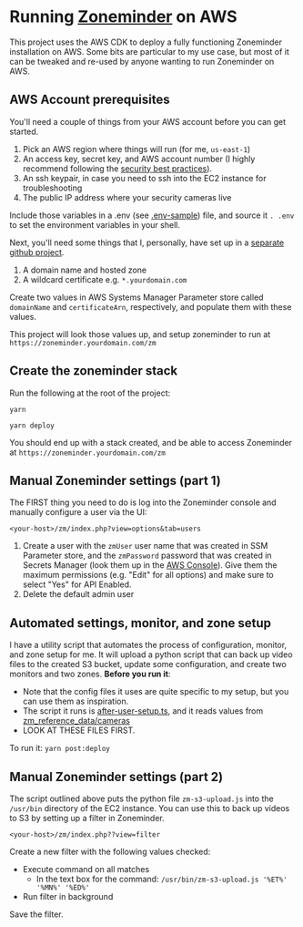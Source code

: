 # Running [Zoneminder](https://zoneminder.com/) on AWS

This project uses the AWS CDK to deploy a fully functioning Zoneminder installation on AWS.
Some bits are particular to my use case, but most of it can be tweaked and re-used by anyone wanting to run Zoneminder on AWS.

## AWS Account prerequisites

You'll need a couple of things from your AWS account before you can get started.

1.  Pick an AWS region where things will run (for me, `us-east-1`)
2.  An access key, secret key, and AWS account number (I highly recommend following the [security best practices](https://aws.amazon.com/blogs/security/getting-started-follow-security-best-practices-as-you-configure-your-aws-resources/)).
3.  An ssh keypair, in case you need to ssh into the EC2 instance for troubleshooting
4.  The public IP address where your security cameras live

Include those variables in a .env (see [.env-sample](./.env-sample)) file,
and source it `. .env` to set the environment variables in your shell.

Next, you'll need some things that I, personally, have set up in a [separate github project](https://github.com/matthewtgilbride/aws-infrastructure).

1.  A domain name and hosted zone
2.  A wildcard certificate e.g. `*.yourdomain.com`

Create two values in AWS Systems Manager Parameter store called `domainName` and `certificateArn`, respectively, and populate them with these values.

This project will look those values up, and setup zoneminder to run at `https://zoneminder.yourdomain.com/zm`

## Create the zoneminder stack

Run the following at the root of the project:

`yarn`

`yarn deploy`

You should end up with a stack created, and be able to access Zoneminder at `https://zoneminder.yourdomain.com/zm`

## Manual Zoneminder settings (part 1)

The FIRST thing you need to do is log into the Zoneminder console and manually configure a user via the UI:

`<your-host>/zm/index.php?view=options&tab=users`

1.  Create a user with the `zmUser` user name that was created in SSM Parameter store, and the `zmPassword` password
that was created in Secrets Manager (look them up in the [AWS Console](http://console.aws.amazon.com)).
Give them the maximum permissions (e.g. "Edit" for all options) and make sure to select "Yes" for API Enabled.
2.  Delete the default admin user
    
## Automated settings, monitor, and zone setup
    
I have a utility script that automates the process of configuration, monitor, and zone setup for me.  It will upload a python script
that can back up video files to the created S3 bucket, update some configuration, and create two monitors and two zones.  **Before you run it**:

*   Note that the config files it uses are quite specific to my setup, but you can use them as inspiration.
*   The script it runs is [after-user-setup.ts](scripts/after-user-setup.ts), and it reads values from [zm_reference_data/cameras](./zm_reference_data/cameras)
*   LOOK AT THESE FILES FIRST.

To run it: `yarn post:deploy`
    
## Manual Zoneminder settings (part 2)

The script outlined above puts the python file `zm-s3-upload.js` into the `/usr/bin` directory of the EC2 instance.
You can use this to back up videos to S3 by setting up a filter in Zoneminder.

`<your-host>/zm/index.php??view=filter`

Create a new filter with the following values checked:

*   Execute command on all matches
    *   In the text box for the command: `/usr/bin/zm-s3-upload.js '%ET%' '%MN%' '%ED%'`
*   Run filter in background

Save the filter.
